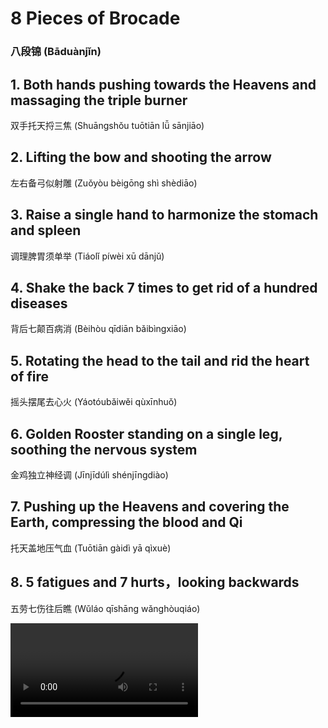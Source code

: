 # 8 Pieces of Brocade
### 八段锦 (Bāduànjǐn) 

## 1. Both hands pushing towards the Heavens and massaging the triple burner
双手托天捋三焦 (Shuāngshǒu tuōtiān lǚ sānjiāo)

## 2. Lifting the bow and shooting the arrow
左右备弓似射雕 (Zuǒyòu bèigōng shì shèdiāo)

## 3. Raise a single hand to harmonize the stomach and spleen
调理脾胃须单举 (Tiáolǐ píwèi xū dānjǔ)

## 4. Shake the back 7 times to get rid of a hundred diseases
背后七颠百病消 (Bèihòu qīdiān bǎibìngxiāo)

## 5. Rotating the head to the tail and rid the heart of fire
摇头摆尾去心火 (Yáotóubǎiwěi qùxīnhuǒ)

## 6. Golden Rooster standing on a single leg, soothing the nervous system
金鸡独立神经调 (Jīnjīdúlì shénjīngdiào)

## 7. Pushing up the Heavens and covering the Earth, compressing the blood and Qi
托天盖地压气血 (Tuōtiān gàidì yā qìxuè)

## 8. 5 fatigues and 7 hurts，looking backwards
五劳七伤往后瞧 (Wǔláo qīshāng wǎnghòuqiáo)

![Wujiquan 8 Pieces of Video](https://wujiquan.sgp1.cdn.digitaloceanspaces.com/8-brocades/wujiquan-8-pieces-of-brocade.mp4)
